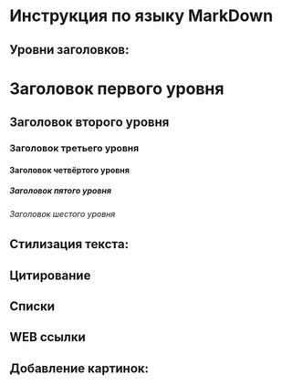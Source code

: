 # Инструкция по языку MarkDown

## Уровни заголовков:

# Заголовок первого уровня
## Заголовок второго уровня ##
### Заголовок третьего уровня
#### Заголовок четвёртого уровня
##### Заголовок пятого уровня
###### Заголовок шестого уровня

## Стилизация текста:

## Цитирование

## Списки

## WEB ссылки

## Добавление картинок:
